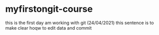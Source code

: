 # myfirstongit-course
this is the first day am working with git (24/04/2021)
 this sentence is to make clear hoqw to edit data and commit
